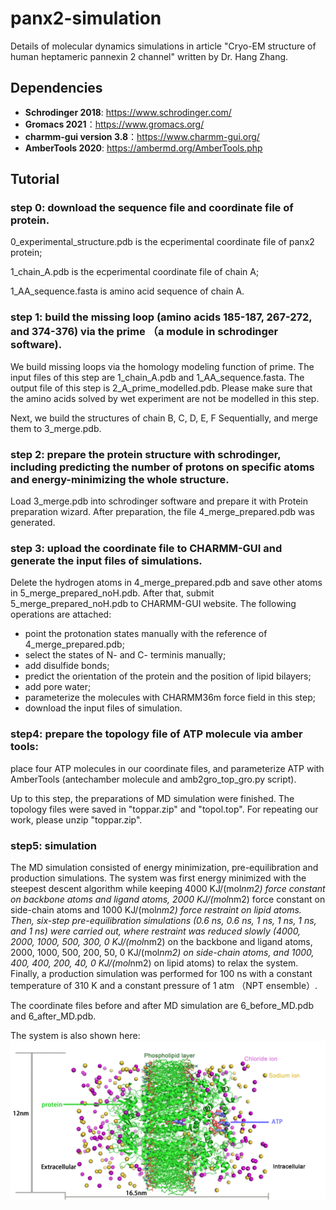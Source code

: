 # panx2-simulation

Details of molecular dynamics simulations in article "Cryo-EM structure of human heptameric pannexin 2 channel" written by Dr. Hang Zhang.

## Dependencies

* **Schrodinger 2018**: https://www.schrodinger.com/
* **Gromacs 2021**：https://www.gromacs.org/
* **charmm-gui version 3.8**：https://www.charmm-gui.org/
* **AmberTools 2020**: https://ambermd.org/AmberTools.php

## Tutorial
### step 0: download the sequence file and coordinate file of protein. 
0_experimental_structure.pdb is the ecperimental coordinate file of panx2 protein;

1_chain_A.pdb is the ecperimental coordinate file of chain A;

1_AA_sequence.fasta is amino acid sequence of chain A.

### step 1: build the missing loop (amino acids 185-187, 267-272, and 374-376) via the prime （a module in schrodinger software).

We build missing loops via the homology modeling function of prime. The input files of this step are  1_chain_A.pdb and 1_AA_sequence.fasta. The output file of this step is 2_A_prime_modelled.pdb. Please make sure that the amino acids solved by wet experiment are not be modelled in this step.

Next, we build the structures of chain B, C, D, E, F Sequentially, and merge them to 3_merge.pdb.

### step 2: prepare the protein structure with schrodinger, including predicting the number of protons on specific atoms and energy-minimizing the whole structure.

Load 3_merge.pdb into schrodinger software and prepare it with Protein preparation wizard. After preparation, the file 4_merge_prepared.pdb was generated.

### step 3: upload the coordinate file to CHARMM-GUI and generate the input files of simulations.

Delete the hydrogen atoms in 4_merge_prepared.pdb and save other atoms in 5_merge_prepared_noH.pdb. After that, submit 5_merge_prepared_noH.pdb to CHARMM-GUI website. The following operations are attached:

* point the protonation states manually with the reference of 4_merge_prepared.pdb;
* select the states of N- and C- terminis manually;
* add disulfide bonds;
* predict the orientation of the protein and the position of lipid bilayers;
* add pore water;
* parameterize the molecules with CHARMM36m force field in this step;
* download the input files of simulation. 

### step4: prepare the topology file of ATP molecule via amber tools:

place four ATP molecules in our coordinate files, and parameterize ATP with AmberTools (antechamber molecule and amb2gro_top_gro.py script).

Up to this step, the preparations of MD simulation were finished. The topology files were saved in "toppar.zip" and "topol.top". For repeating our work, please unzip "toppar.zip".

### step5: simulation

The MD simulation consisted of energy minimization, pre-equilibration and production simulations. The system was first energy minimized with the steepest descent algorithm while keeping 4000 KJ/(mol*nm2) force constant on backbone atoms and ligand atoms, 2000 KJ/(mol*nm2) force constant on side-chain atoms and 1000 KJ/(mol*nm2) force restraint on lipid atoms. Then, six-step pre-equilibration simulations (0.6 ns, 0.6 ns, 1 ns, 1 ns, 1 ns, and 1 ns) were carried out, where restraint was reduced slowly (4000, 2000, 1000, 500, 300, 0 KJ/(mol*nm2) on the backbone and ligand atoms, 2000, 1000, 500, 200, 50, 0 KJ/(mol*nm2) on side-chain atoms, and 1000, 400, 400, 200, 40, 0 KJ/(mol*nm2) on lipid atoms) to relax the system. Finally, a production simulation was performed for 100 ns with a constant temperature of 310 K and a constant pressure of 1 atm （NPT ensemble）.

The coordinate files before and after MD simulation are 6_before_MD.pdb and 6_after_MD.pdb.

The system is also shown here:
![image](https://github.com/shiyu-wangbyte/panx2-simulation/blob/main/media/system_picture.png)
